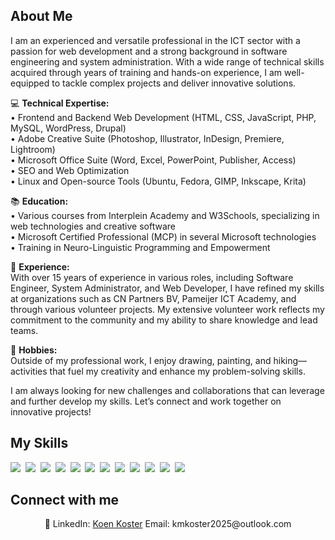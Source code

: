 ## About Me

I am an experienced and versatile professional in the ICT sector with a passion for web development and a strong background in software engineering and system administration. With a wide range of technical skills acquired through years of training and hands-on experience, I am well-equipped to tackle complex projects and deliver innovative solutions.

💻 **Technical Expertise:**  
• Frontend and Backend Web Development (HTML, CSS, JavaScript, PHP, MySQL, WordPress, Drupal)  
• Adobe Creative Suite (Photoshop, Illustrator, InDesign, Premiere, Lightroom)  
• Microsoft Office Suite (Word, Excel, PowerPoint, Publisher, Access)  
• SEO and Web Optimization  
• Linux and Open-source Tools (Ubuntu, Fedora, GIMP, Inkscape, Krita)

📚 **Education:**  
• Various courses from Interplein Academy and W3Schools, specializing in web technologies and creative software  
• Microsoft Certified Professional (MCP) in several Microsoft technologies  
• Training in Neuro-Linguistic Programming and Empowerment

🌟 **Experience:**  
With over 15 years of experience in various roles, including Software Engineer, System Administrator, and Web Developer, I have refined my skills at organizations such as CN Partners BV, Pameijer ICT Academy, and through various volunteer projects. My extensive volunteer work reflects my commitment to the community and my ability to share knowledge and lead teams.

🎨 **Hobbies:**  
Outside of my professional work, I enjoy drawing, painting, and hiking—activities that fuel my creativity and enhance my problem-solving skills.

I am always looking for new challenges and collaborations that can leverage and further develop my skills. Let’s connect and work together on innovative projects!

## My Skills

<img src="https://img.shields.io/badge/JavaScript-F7DF1E?logo=javascript&logoColor=000"> 
<img src="https://img.shields.io/badge/HTML-%23E34F26.svg?logo=html5&logoColor=white"> 
<img src="https://img.shields.io/badge/CSS-1572B6?logo=css3&logoColor=fff"> 
<img src="https://img.shields.io/badge/Kotlin-%237F52FF.svg?logo=kotlin&logoColor=white"> 
<img src="https://img.shields.io/badge/Bootstrap-7952B3?logo=bootstrap&logoColor=fff"> 
<img src="https://img.shields.io/badge/jQuery-0769AD?logo=jquery&logoColor=fff"> 
<img src="https://img.shields.io/badge/Node.js-6DA55F?logo=node.js&logoColor=white"> 
<img src="https://img.shields.io/badge/MariaDB-003545?logo=mariadb&logoColor=white"> 
<img src="https://img.shields.io/badge/MongoDB-%234ea94b.svg?logo=mongodb&logoColor=white"> 
<img src="https://img.shields.io/badge/MySQL-4479A1?logo=mysql&logoColor=fff"> 
<img src="https://img.shields.io/badge/GitHub%20Copilot-000?logo=githubcopilot&logoColor=fff"> 
<img src="https://img.shields.io/badge/ChatGPT-74aa9c?logo=openai&logoColor=white"> 

## Connect with me

<p align="center">🔗 LinkedIn: <a href="https://www.linkedin.com/in/koen-koster-professional/" target="_blank">Koen Koster</a> Email: kmkoster2025@outlook.com</p>
